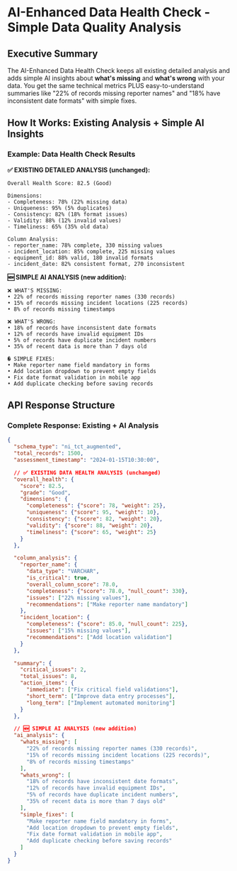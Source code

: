 # AI-Enhanced Data Health Check - Simple Data Quality Analysis

## Executive Summary

The AI-Enhanced Data Health Check keeps all existing detailed analysis and adds simple AI insights about **what's missing** and **what's wrong** with your data. You get the same technical metrics PLUS easy-to-understand summaries like "22% of records missing reporter names" and "18% have inconsistent date formats" with simple fixes.

## How It Works: Existing Analysis + Simple AI Insights

### Example: Data Health Check Results

**✅ EXISTING DETAILED ANALYSIS (unchanged):**
```
Overall Health Score: 82.5 (Good)

Dimensions:
- Completeness: 78% (22% missing data)
- Uniqueness: 95% (5% duplicates)
- Consistency: 82% (18% format issues)
- Validity: 88% (12% invalid values)
- Timeliness: 65% (35% old data)

Column Analysis:
- reporter_name: 78% complete, 330 missing values
- incident_location: 85% complete, 225 missing values
- equipment_id: 88% valid, 180 invalid formats
- incident_date: 82% consistent format, 270 inconsistent
```

**🆕 SIMPLE AI ANALYSIS (new addition):**
```
❌ WHAT'S MISSING:
• 22% of records missing reporter names (330 records)
• 15% of records missing incident locations (225 records)
• 8% of records missing timestamps

❌ WHAT'S WRONG:
• 18% of records have inconsistent date formats
• 12% of records have invalid equipment IDs
• 5% of records have duplicate incident numbers
• 35% of recent data is more than 7 days old

� SIMPLE FIXES:
• Make reporter name field mandatory in forms
• Add location dropdown to prevent empty fields
• Fix date format validation in mobile app
• Add duplicate checking before saving records
```

## API Response Structure

### Complete Response: Existing + AI Analysis

```json
{
  "schema_type": "ni_tct_augmented",
  "total_records": 1500,
  "assessment_timestamp": "2024-01-15T10:30:00",

  // ✅ EXISTING DATA HEALTH ANALYSIS (unchanged)
  "overall_health": {
    "score": 82.5,
    "grade": "Good",
    "dimensions": {
      "completeness": {"score": 78, "weight": 25},
      "uniqueness": {"score": 95, "weight": 10},
      "consistency": {"score": 82, "weight": 20},
      "validity": {"score": 88, "weight": 20},
      "timeliness": {"score": 65, "weight": 25}
    }
  },

  "column_analysis": {
    "reporter_name": {
      "data_type": "VARCHAR",
      "is_critical": true,
      "overall_column_score": 78.0,
      "completeness": {"score": 78.0, "null_count": 330},
      "issues": ["22% missing values"],
      "recommendations": ["Make reporter name mandatory"]
    },
    "incident_location": {
      "completeness": {"score": 85.0, "null_count": 225},
      "issues": ["15% missing values"],
      "recommendations": ["Add location validation"]
    }
  },

  "summary": {
    "critical_issues": 2,
    "total_issues": 8,
    "action_items": {
      "immediate": ["Fix critical field validations"],
      "short_term": ["Improve data entry processes"],
      "long_term": ["Implement automated monitoring"]
    }
  },

  // 🆕 SIMPLE AI ANALYSIS (new addition)
  "ai_analysis": {
    "whats_missing": [
      "22% of records missing reporter names (330 records)",
      "15% of records missing incident locations (225 records)",
      "8% of records missing timestamps"
    ],
    "whats_wrong": [
      "18% of records have inconsistent date formats",
      "12% of records have invalid equipment IDs",
      "5% of records have duplicate incident numbers",
      "35% of recent data is more than 7 days old"
    ],
    "simple_fixes": [
      "Make reporter name field mandatory in forms",
      "Add location dropdown to prevent empty fields",
      "Fix date format validation in mobile app",
      "Add duplicate checking before saving records"
    ]
  }
}
```

